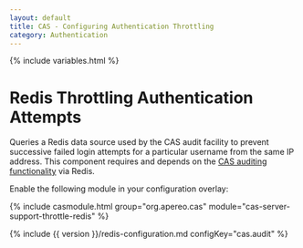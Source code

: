 ```yaml
---
layout: default
title: CAS - Configuring Authentication Throttling
category: Authentication
---
```

{% include variables.html %}

# Redis Throttling Authentication Attempts

Queries a Redis data source used by the CAS audit facility to prevent successive failed login attempts 
for a particular username from the same IP address. This component requires and 
depends on the [CAS auditing functionality](../audits/Audits.html) via Redis.

Enable the following module in your configuration overlay:

{% include casmodule.html group="org.apereo.cas" module="cas-server-support-throttle-redis" %}

{% include {{ version }}/redis-configuration.md configKey="cas.audit" %}
